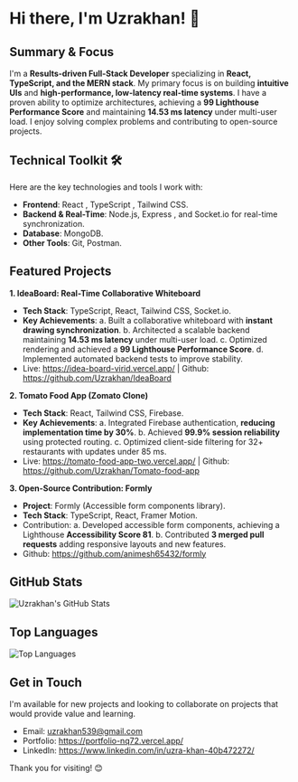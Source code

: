 # Hi there, I'm Uzrakhan! 👋

## Summary & Focus

I'm a **Results-driven Full-Stack Developer** specializing in **React, TypeScript, and the MERN stack**. My primary focus is on building **intuitive UIs** and **high-performance, low-latency real-time systems**.
I have a proven ability to optimize architectures, achieving a **99 Lighthouse Performance Score** and maintaining **14.53 ms latency** under multi-user load. I enjoy solving complex problems and contributing to open-source projects.

## Technical Toolkit  🛠️
Here are the key technologies and tools I work with:
- **Frontend**: React , TypeScript , Tailwind CSS.
- **Backend & Real-Time**: Node.js, Express , and Socket.io for real-time synchronization.
- **Database**: MongoDB.
- **Other Tools**: Git, Postman.

## Featured Projects
**1. IdeaBoard: Real-Time Collaborative Whiteboard**
- **Tech Stack**: TypeScript, React, Tailwind CSS, Socket.io.
- **Key Achievements**:
  a. Built a collaborative whiteboard with **instant drawing synchronization**.
  b. Architected a scalable backend maintaining **14.53 ms latency** under multi-user load.
  c. Optimized rendering and achieved a **99 Lighthouse Performance Score**.
  d. Implemented automated backend tests to improve stability.
- Live: https://idea-board-virid.vercel.app/ | Github: https://github.com/Uzrakhan/IdeaBoard

**2. Tomato Food App (Zomato Clone)**
- **Tech Stack**: React, Tailwind CSS, Firebase.
- **Key Achievements**:
  a. Integrated Firebase authentication, **reducing implementation time by 30%**.
  b. Achieved **99.9% session reliability** using protected routing.
  c. Optimized client-side filtering for 32+ restaurants with updates under 85 ms.
- Live: https://tomato-food-app-two.vercel.app/ | Github: https://github.com/Uzrakhan/Tomato-food-app

**3. Open-Source Contribution: Formly**
- **Project**: Formly (Accessible form components library).
- **Tech Stack**: TypeScript, React, Framer Motion.
- Contribution:
  a. Developed accessible form components, achieving a Lighthouse **Accessibility Score 81**.
  b. Contributed **3 merged pull requests** adding responsive layouts and new features.
- Github: https://github.com/animesh65432/formly

## GitHub Stats

![Uzrakhan's GitHub Stats](https://github-readme-stats.vercel.app/api?username=Uzrakhan&show_icons=true&theme=radical)

## Top Languages

![Top Languages](https://github-readme-stats.vercel.app/api/top-langs/?username=Uzrakhan&layout=compact&theme=radical)


## Get in Touch
I'm available for new projects and looking to collaborate on projects that would provide value and learning.

- Email: uzrakhan539@gmail.com
- Portfolio: https://portfolio-nq72.vercel.app/
- LinkedIn: https://www.linkedin.com/in/uzra-khan-40b472272/

Thank you for visiting! 😊
